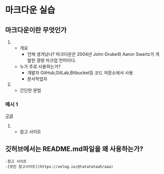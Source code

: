# 마크다운 실습
## 마크다운이란 무엇인가
 1. - 개요
        - 언제 생겨났나?
        마크다운은 2004년 John Grube와 Aaron Swartz가 개발한 경량 마크업 언어이다.
    - 누가 주로 사용하는가?
        - 개발자 
        GitHub,GitLab,Bitbucket등 코드 저장소에서 사용
        - 문서작업자
1. - 간단한 문법
### 예시 1
[구글](https://google.com)  


1.  - 참고 사이트
 ## 깃허브에서는 README.md파일을 왜 사용하는가?
    -참고 사이트
    -[멋진 참고사이트](https://velog.io/@tatatataah/aaa)
